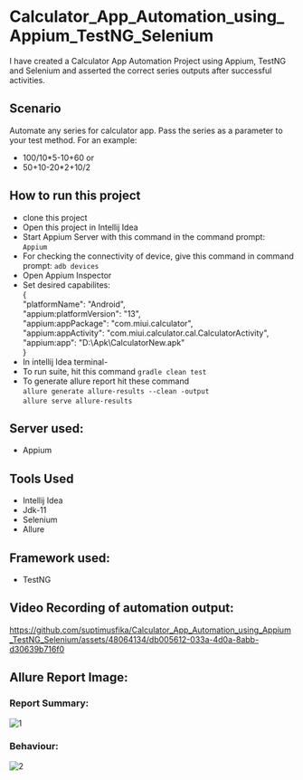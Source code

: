 # Calculator_App_Automation_using_Appium_TestNG_Selenium
I have created a Calculator App Automation Project using Appium, TestNG and Selenium and asserted the correct series outputs after successful activities.

## Scenario
Automate any series for calculator app. Pass the series as a parameter to your test method.
For an example:
- 100/10*5-10+60
or
- 50+10-20*2+10/2

## How to run this project
- clone this project
- Open this project in Intellij Idea
- Start Appium Server with this command in the command prompt:  
  ```Appium```  
- For checking the connectivity of device, give this command in command prompt:
  ```adb devices```
- Open Appium Inspector
- Set desired capabilites:  
  {  
    "platformName": "Android",  
    "appium:platformVersion": "13",  
    "appium:appPackage": "com.miui.calculator",  
    "appium:appActivity": "com.miui.calculator.cal.CalculatorActivity",  
    "appium:app": "D:\\Apk\\CalculatorNew.apk"  
  }  
- In intellij Idea terminal-
- To run suite, hit this command ```gradle clean test```
- To generate allure report hit these command  
  ```allure generate allure-results --clean -output```  
  ```allure serve allure-results```
  
## Server used:
- Appium
  
## Tools Used
- Intellij Idea
- Jdk-11
- Selenium
- Allure
  
## Framework used:
- TestNG

## Video Recording of automation output:
https://github.com/suptimusfika/Calculator_App_Automation_using_Appium_TestNG_Selenium/assets/48064134/db005612-033a-4d0a-8abb-d30639b716f0


## Allure Report Image: 

### Report Summary:
![1](https://github.com/suptimusfika/Calculator_App_Automation_using_Appium_TestNG_Selenium/assets/48064134/eaf77b48-e116-43b5-9799-1ecf24271493)

### Behaviour:
![2](https://github.com/suptimusfika/Calculator_App_Automation_using_Appium_TestNG_Selenium/assets/48064134/1e3b4ca7-86a3-4be6-a7d9-2668f2cb68c6)
